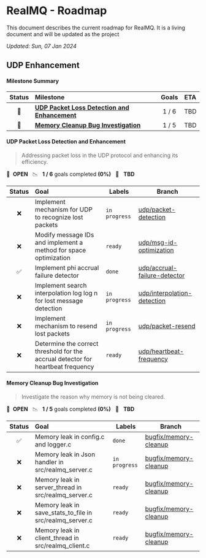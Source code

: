 # RealMQ - Roadmap

This document describes the current roadmap for RealMQ. It is a living document and will be updated as the project

*Updated: Sun, 07 Jan 2024*

## UDP Enhancement

#### Milestone Summary

| Status | Milestone                                                                                   | Goals | ETA |
|:------:|:--------------------------------------------------------------------------------------------|:-----:|:---:|
|   🚀   | **[UDP Packet Loss Detection and Enhancement](#udp-packet-loss-detection-and-enhancement)** | 1 / 6 | TBD |
|   🚀   | **[Memory Cleanup Bug Investigation](#memory-cleanup-bug-investigation)**                   | 1 / 5 | TBD |

#### UDP Packet Loss Detection and Enhancement

> Addressing packet loss in the UDP protocol and enhancing its efficiency.

🚀 &nbsp;**OPEN** &nbsp;&nbsp;📉 &nbsp;&nbsp;**1 / 6** goals completed **(0%)** &nbsp;&nbsp;📅 &nbsp;&nbsp;**TBD**

| Status | Goal                                                                             | Labels        | Branch                                     |
|:------:|:---------------------------------------------------------------------------------|---------------|--------------------------------------------|
|   ❌    | Implement mechanism for UDP to recognize lost packets                            | `in progress` | <a href=#>udp/packet-detection</a>         |
|   ❌    | Modify message IDs and implement a method for space optimization                 | `ready`       | <a href=#>udp/msg-id-optimization</a>      |
|   ✅    | Implement phi accrual failure detector                                           | `done`        | <a href=#>udp/accrual-failure-detector</a> |
|   ❌    | Implement search interpolation log log n for lost message detection              | `in progress` | <a href=#>udp/interpolation-detection</a>  |
|   ❌    | Implement mechanism to resend lost packets                                       | `in progress` | <a href=#>udp/packet-resend</a>            |
|   ❌    | Determine the correct threshold for the accrual detector for heartbeat frequency | `ready`       | <a href=#>udp/heartbeat-frequency</a>      |

#### Memory Cleanup Bug Investigation

> Investigate the reason why memory is not being cleared.

🚀 &nbsp;**OPEN** &nbsp;&nbsp;📉 &nbsp;&nbsp;**1 / 5** goals completed **(0%)** &nbsp;&nbsp;📅 &nbsp;&nbsp;**TBD**

| Status | Goal                                                     | Labels        | Branch                              |
|:------:|:---------------------------------------------------------|---------------|-------------------------------------|
|   ✅    | Memory leak in config.c and logger.c                     | `done`        | <a href=#>bugfix/memory-cleanup</a> |
|   ❌    | Memory leak in Json handler in src/realmq_server.c       | `in progress` | <a href=#>bugfix/memory-cleanup</a> |
|   ❌    | Memory leak in server_thread in src/realmq_server.c      | `ready`       | <a href=#>bugfix/memory-cleanup</a> |
|   ❌    | Memory leak in save_stats_to_file in src/realmq_server.c | `ready`       | <a href=#>bugfix/memory-cleanup</a> |
|   ❌    | Memory leak in client_thread in src/realmq_client.c      | `ready`       | <a href=#>bugfix/memory-cleanup</a> |
